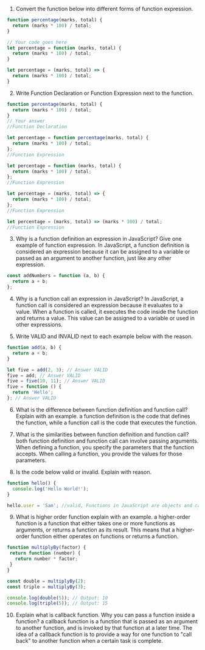 1. Convert the function below into different forms of function expression.

```js
function percentage(marks, total) {
  return (marks * 100) / total;
}

// Your code goes here
let percentage = function (marks, total) {
  return (marks * 100) / total;
}

let percentage = (marks, total) => {
  return (marks * 100) / total;
}
```

2. Write Function Declaration or Function Expression next to the function.

```js
function percentage(marks, total) {
  return (marks * 100) / total;
}
// Your answer
//Function Declaration
```

```js
let percentage = function percentage(marks, total) {
  return (marks * 100) / total;
};
//Function Expression
```

```js
let percentage = function (marks, total) {
  return (marks * 100) / total;
};
//Function Expression
```

```js
let percentage = (marks, total) => {
  return (marks * 100) / total;
};
//Function Expression
```

```js
let percentage = (marks, total) => (marks * 100) / total;
//Function Expression
```

3. Why is a function definition an expression in JavaScript? Give one example of function expression.
In JavaScript, a function definition is considered an expression because it can be assigned to a variable or passed as an argument to another function, just like any other expression.
```js
const addNumbers = function (a, b) {
  return a + b;
};
```

4. Why is a function call an expression in JavaScript?
In JavaScript, a function call is considered an expression because it evaluates to a value. When a function is called, it executes the code inside the function and returns a value. This value can be assigned to a variable or used in other expressions.

5. Write VALID and INVALID next to each example below with the reason.

```js
function add(a, b) {
  return a + b;
}

let five = add(2, 3); // Answer VALID
five = add; // Answer VALID
five = five(10, 11); // Answer VALID
five = function () {
  return 'Hello';
}; // Answer VALID
```

6. What is the difference between function definition and function call? Explain with an example.
a function definition is the code that defines the function, while a function call is the code that executes the function.

7. What is the similarities between function definition and function call?
both function definition and function call can involve passing arguments. When defining a function, you specify the parameters that the function accepts. When calling a function, you provide the values for those parameters.

8. Is the code below valid or invalid. Explain with reason.

```js
function hello() {
  console.log('Hello World!');
}

hello.user = 'Sam'; //valid, Functions in JavaScript are objects and can have properties, but it is generally not recommended to add properties to functions in this way as it can make the code less readable and harder to maintain.
```

9. What is higher order function explain with an example.
 a higher-order function is a function that either takes one or more functions as arguments, or returns a function as its result. This means that a higher-order function either operates on functions or returns a function.
 ```js
 function multiplyBy(factor) {
  return function (number) {
    return number * factor;
  }
}

const double = multiplyBy(2);
const triple = multiplyBy(3);

console.log(double(5)); // Output: 10
console.log(triple(5)); // Output: 15
```

10. Explain what is callback function. Why you can pass a function inside a function?
a callback function is a function that is passed as an argument to another function, and is invoked by that function at a later time. The idea of a callback function is to provide a way for one function to "call back" to another function when a certain task is complete.